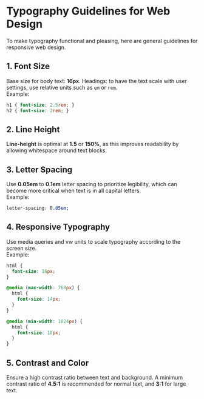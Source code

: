 # Typography Guidelines for Web Design

To make typography functional and pleasing, here are general guidelines for responsive web design.

## 1. Font Size
Base size for body text: **16px**.
Headings: to have the text scale with user settings, use relative units such as `em` or `rem`.<br/>
Example:
```css
h1 { font-size: 2.5rem; }
h2 { font-size: 2rem; }
```

## 2. Line Height
**Line-height** is optimal at **1.5** or **150%**, as this improves readability by allowing whitespace around text blocks.

## 3. Letter Spacing
Use **0.05em** to **0.1em** letter spacing to prioritize legibility, which can become more critical when text is in all capital letters.<br/>
Example:
```css
letter-spacing: 0.05em;
```
## 4. Responsive Typography
Use media queries and vw units to scale typography according to the screen size.<br/>
Example:
```css
html {
  font-size: 16px;
}

@media (max-width: 768px) {
  html {
    font-size: 14px;
  }
}

@media (min-width: 1024px) {
  html {
    font-size: 18px;
  }
}
```
## 5. Contrast and Color
Ensure a high contrast ratio between text and background. A minimum contrast ratio of **4.5:1** is recommended for normal text, and **3:1** for large text.
